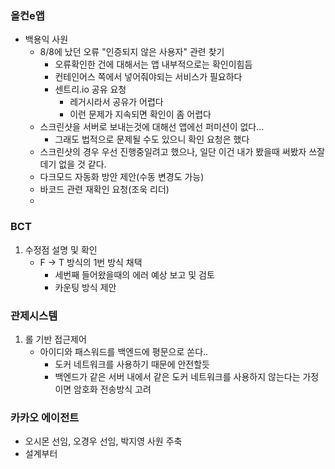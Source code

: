 ### 올컨e앱
- 백용익 사원
	- 8/8에 났던 오류 "인증되지 않은 사용자" 관련 찾기
		- 오류확인한 건에 대해서는 앱 내부적으로는 확인이힘듬
		- 컨테인어스 쪽에서 넣어줘야되는 서비스가 필요하다
		- 센트리.io 공유 요청
			- 레거시라서 공유가 어렵다
			- 이런 문제가 지속되면 확인이 좀 어렵다
	- 스크린샷을 서버로 보내는것에 대해선 앱에선 퍼미션이 없다...
		- 그래도 법적으로 문제될 수도 있으니 확인 요청은 했다
	- 스크린샷의 경우 우선 진행중일려고 했으나, 일단 이건 내가 봤을때 써봤자 쓰잘데기 없을 것 같다.
	- 다크모드 자동화 방안 제안(수동 변경도 가능)
	- 바코드 관련 재확인 요청(조욱 리더)
	- 

### BCT
1. 수정점 설명 및 확인
	- F -> T 방식의 1번 방식 채택
		- 세번째 들어왔을때의 에러 예상 보고 및 검토
		- 카운팅 방식 제안

### 관제시스템 
1. 롤 기반 접근제어
	- 아이디와 패스워드를 백엔드에 평문으로 쏜다..
		- 도커 네트워크를 사용하기 때문에 안전할듯
		- 백엔드가 같은 서버 내에서 같은 도커 네트워크를 사용하지 않는다는 가정이면 암호화 전송방식 고려


### 카카오 에이전트
- 오시몬 선임, 오경우 선임, 박지영 사원 주축
- 설계부터 